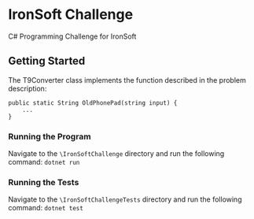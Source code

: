 # IronSoft Challenge
C# Programming Challenge for IronSoft

## Getting Started
The T9Converter class implements the function described in the problem description:
```
public static String OldPhonePad(string input) {
    ...
}

```

### Running the Program
Navigate to the ```\IronSoftChallenge``` directory and run the following command: ```dotnet run```

### Running the Tests
Navigate to the ```\IronSoftChallengeTests``` directory and run the following command: ```dotnet test```